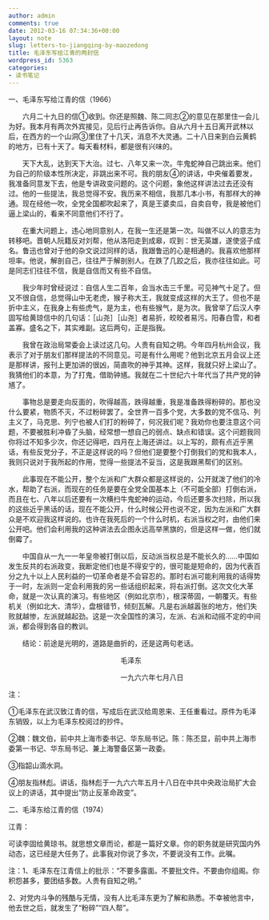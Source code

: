 ```yaml
---
author: admin
comments: true
date: 2012-03-16 07:34:36+00:00
layout: note
slug: letters-to-jiangqing-by-maozedong
title: 毛泽东写给江青的两封信
wordpress_id: 5363
categories:
- 读书笔记
---
```


一、毛泽东写给江青的信（1966）

　　六月二十九日的信①收到。你还是照魏、陈二同志②的意见在那里住一会儿为好。我本月有两次外宾接见，见后行止再告诉你。自从六月十五日离开武林以后，在西方的一个山洞③里住了十几天，消息不大灵通。二十八日来到白云黄鹤的地方，已有十天了。每天看材料，都是很有兴味的。

　　天下大乱，达到天下大治。过七、八年又来一次。牛鬼蛇神自己跳出来。他们为自己的阶级本性所决定，非跳出来不可。我的朋友④的讲话，中央催着要发，我准备同意发下去，他是专讲政变问题的。这个问题，象他这样讲法过去还没有过。他的一些提法，我总觉得不安。我历来不相信，我那几本小书，有那样大的神通。现在经他一吹，全党全国都吹起来了，真是王婆卖瓜，自卖自夸，我是被他们逼上梁山的，看来不同意他们不行了。

　　在重大问题上，违心地同意别人，在我一生还是第一次。叫做不以人的意志为转移吧。晋朝人阮籍反对刘帮，他从洛阳走到成皋，叹到：世无英雄，遂使竖子成名。鲁迅也曾对于他的杂文说过同样的话，我跟鲁迅的心是相通的。我喜欢他那样坦率。他说，解剖自己，往往严于解剖别人。在跌了几跤之后，我亦往往如此。可是同志们往往不信，我是自信而又有些不自信。

　　我少年时曾经说过：自信人生二百年，会当水击三千里。可见神气十足了。但又不很自信，总觉得山中无老虎，猴子称大王，我就变成这样的大王了。但也不是折中主义，在我身上有些虎气，是为主，也有些猴气，是为次。我曾举了后汉人李固写给黄琼信中的几句话：［山尧］［山尧］者易折，皎皎者易污。阳春白雪，和者盖寡。盛名之下，其实难副。这后两句，正是指我。

　　我曾在政治局常委会上读过这几句。人贵有自知之明。今年四月杭州会议，我表示了对于朋友们那样提法的不同意见。可是有什么用呢？他到北京五月会议上还是那样讲，报刊上更加讲的很凶，简直吹的神乎其神。这样，我就只好上梁山了。我猜他们的本意，为了打鬼，借助钟馗。我就在二十世纪六十年代当了共产党的钟馗了。

　　事物总是要走向反面的，吹得越高，跌得越重，我是准备跌得粉碎的。那也没什么要紧，物质不灭，不过粉碎罢了。全世界一百多个党，大多数的党不信马、列主义了，马克思、列宁也被人们打的粉碎了，何况我们呢？我劝你也要注意这个问题，不要被胜利冲昏了头脑，经常想一想自己的弱点、缺点和错误。这个问题我同你将过不知多少次，你还记得吧，四月在上海还讲过。以上写的，颇有点近乎黑话，有些反党分子，不正是这样说的吗？但他们是要整个打倒我们的党和我本人，我则只说对于我所起的作用，觉得一些提法不妥当，这是我跟黑帮们的区别。

　　此事现在不能公开，整个左派和广大群众都是这样说的，公开就泼了他们的冷水，帮助了右派，而现在的任务是要在全党全国基本上（不可能全部）打倒右派，而且在七、八年以后还要有一次横扫牛鬼蛇神的运动，今后还要多次扫除，所以我的这些近乎黑话的话，现在不能公开，什么时候公开也说不定，因为左派和广大群众是不欢迎我这样说的。也许在我死后的一个什么时机，右派当权之时，由他们来公开吧。他们会利用我的这种讲法去企图永远高举黑旗的，但是这样一做，他们就倒霉了。

　　中国自从一九一一年皇帝被打倒以后，反动派当权总是不能长久的……中国如发生反共的右派政变，我断定他们也是不得安宁的，很可能是短命的，因为代表百分之九十以上人民利益的一切革命者是不会容忍的。那时右派可能利用我的话得势于一时，左派则一定会利用我的另一些话组织起来，将右派打倒。这次文化大革命，就是一次认真的演习。有些地区（例如北京市），根深蒂固，一朝覆灭。有些机关（例如北大、清华），盘根错节，倾刻瓦解。凡是右派越嚣张的地方，他们失败就越惨，左派就越起劲。这是一次全国性的演习，左派、右派和动摇不定的中间派，都会得到各自的教训。

　　结论：前途是光明的，道路是曲折的，还是这两句老话。

　　　　　　　　　　　　　　　　毛泽东

　　　　　　　　　　　　　　　　一九六六年七月八日

注：

①毛泽东在武汉致江青的信，写成后在武汉给周恩来、王任重看过。原件为毛泽东销毁，以上为毛泽东校阅过的抄件。

②魏：魏文伯，前中共上海市委书记、华东局书记。陈：陈丕显，前中共上海市委第一书记、华东局书记、兼上海警备区第一政委。

③指韶山滴水洞。

④朋友指林彪。讲话，指林彪于一九六六年五月十八日在中共中央政治局扩大会议上的讲话，其中提出“防止反革命政变”。

二、毛泽东给江青的信（1974）

江青：

可读李固给黄琼书。就思想文章而论，都是一篇好文章。你的职务就是研究国内外动态，这已经是大任务了。此事我对你说了多次，不要说没有工作。此嘱。

注：1、毛泽东在江青信上的批示：“不要多露面。不要批文件。不要由你组阁。你积怨甚多，要团结多数。人贵有自知之明。”

2、对党内斗争的残酷与无情，没有人比毛泽东更为了解和熟悉。不幸被他言中，他去世之后，就发生了“粉碎”“四人帮”。
